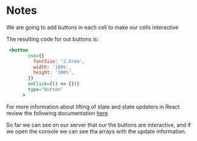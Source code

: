 # Notes

<TimeStamp start="0:02" end="0:07">

We are going to add buttons in each cell to make our cells interactive

</TimeStamp>

<TimeStamp start="0:35" end="0:58">

The resulting code for out buttons is: 

```jsx
 <button
        css={{
          fontSize: '2.5rem',
          width: '100%',
          height: '100%',
        }}
        onClick={() => {})}
        type="button"
      >

 ```
</TimeStamp>

<TimeStamp start="1:45" end="1:52">

For more information about  lifting of state and state updaters in React review the following documentation [here](https://reactjs.org/docs/lifting-state-up.html#lifting-state-up)

</TimeStamp>

<TimeStamp start="2:55" end="3:05">

So far we can see on our server that our the buttons are interactive, and if we open the console we can see tha arrays with the update information. 

</TimeStamp>




